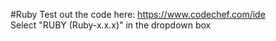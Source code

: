 #Ruby 
Test out the code here: https://www.codechef.com/ide  
Select "RUBY (Ruby-x.x.x)" in the dropdown box  
